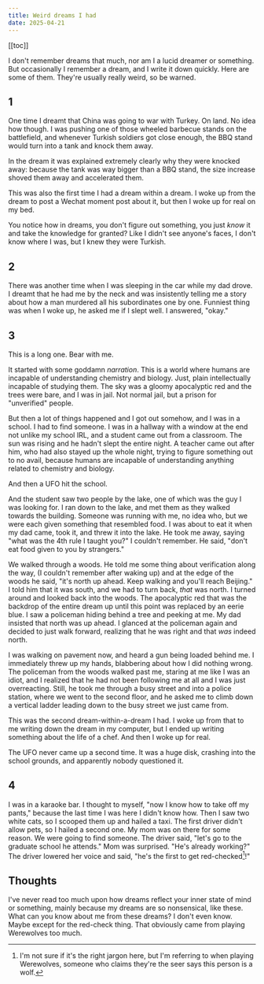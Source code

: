 ```yaml
---
title: Weird dreams I had
date: 2025-04-21
---
```


[[toc]]

I don't remember dreams that much, nor am I a lucid dreamer or something. But occasionally I remember a dream, and I write it down quickly. Here are some of them. They're usually really weird, so be warned.

## 1

One time I dreamt that China was going to war with Turkey. On land. No idea how though. I was pushing one of those wheeled barbecue stands on the battlefield, and whenever Turkish soldiers got close enough, the BBQ stand would turn into a tank and knock them away.

In the dream it was explained extremely clearly why they were knocked away: because the tank was way bigger than a BBQ stand, the size increase shoved them away and accelerated them.

This was also the first time I had a dream within a dream. I woke up from the dream to post a Wechat moment post about it, but then I woke up for real on my bed.

You notice how in dreams, you don't figure out something, you just *know* it and take the knowledge for granted? Like I didn't see anyone's faces, I don't know where I was, but I knew they were Turkish.

## 2

There was another time when I was sleeping in the car while my dad drove. I dreamt that he had me by the neck and was insistently telling me a story about how a man murdered all his subordinates one by one. Funniest thing was when I woke up, he asked me if I slept well. I answered, "okay."

## 3

This is a long one. Bear with me.

It started with some goddamn *narration*. This is a world where humans are incapable of understanding chemistry and biology. Just, plain intellectually incapable of studying them. The sky was a gloomy apocalyptic red and the trees were bare, and I was in jail. Not normal jail, but a prison for "unverified" people.

But then a lot of things happened and I got out somehow, and I was in a school. I had to find someone. I was in a hallway with a window at the end not unlike my school IRL, and a student came out from a classroom. The sun was rising and he hadn't slept the entire night. A teacher came out after him, who had also stayed up the whole night, trying to figure something out to no avail, because humans are incapable of understanding anything related to chemistry and biology.

And then a UFO hit the school.

And the student saw two people by the lake, one of which was the guy I was looking for. I ran down to the lake, and met them as they walked towards the building. Someone was running with me, no idea who, but we were each given something that resembled food. I was about to eat it when my dad came, took it, and threw it into the lake. He took me away, saying "what was the 4th rule I taught you?" I couldn't remember. He said, "don't eat food given to you by strangers."

We walked through a woods. He told me some thing about verification along the way, (I couldn't remember after waking up) and at the edge of the woods he said, "it's north up ahead. Keep walking and you'll reach Beijing." I told him that it was south, and we had to turn back, *that* was north. I turned around and looked back into the woods. The apocalyptic red that was the backdrop of the entire dream up until this point was replaced by an eerie blue. I saw a policeman hiding behind a tree and peeking at me. My dad insisted that north was up ahead. I glanced at the policeman again and decided to just walk forward, realizing that he was right and that *was* indeed north.

I was walking on pavement now, and heard a gun being loaded behind me. I immediately threw up my hands, blabbering about how I did nothing wrong. The policeman from the woods walked past me, staring at me like I was an idiot, and I realized that he had not been following me at all and I was just overreacting. Still, he took me through a busy street and into a police station, where we went to the second floor, and he asked me to climb down a vertical ladder leading down to the busy street we just came from.

This was the second dream-within-a-dream I had. I woke up from that to me writing down the dream in my computer, but I ended up writing something about the life of a chef. And then I woke up for real.

The UFO never came up a second time. It was a huge disk, crashing into the school grounds, and apparently nobody questioned it.

## 4

I was in a karaoke bar. I thought to myself, "now I know how to take off my pants," because the last time I was here I didn't know how. Then I saw two white cats, so I scooped them up and hailed a taxi. The first driver didn't allow pets, so I hailed a second one. My mom was on there for some reason. We were going to find someone. The driver said, "let's go to the graduate school he attends." Mom was surprised. "He's already working?" The driver lowered her voice and said, "he's the first to get red-checked[^1]!"

## Thoughts

I've never read too much upon how dreams reflect your inner state of mind or something, mainly because my dreams are so nonsensical, like these. What can you know about me from these dreams? I don't even know. Maybe except for the red-check thing. That obviously came from playing Werewolves too much.

[^1]: I'm not sure if it's the right jargon here, but I'm referring to when playing Werewolves, someone who claims they're the seer says this person is a wolf.
